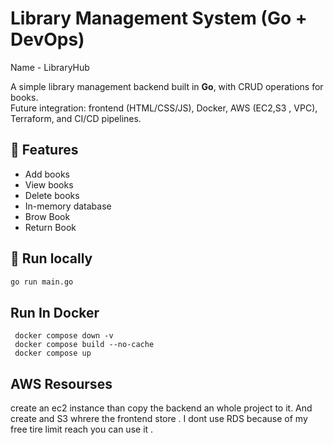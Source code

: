# Library Management System (Go + DevOps)
Name - LibraryHub

A simple library management backend built in **Go**, with CRUD operations for books.  
Future integration: frontend (HTML/CSS/JS), Docker, AWS (EC2,S3 , VPC), Terraform, and CI/CD pipelines.

## 🚀 Features
- Add books
- View books
- Delete books
- In-memory database
- Brow Book
- Return Book

## 🔧 Run locally
```bash
go run main.go
```
## Run In Docker
```
 docker compose down -v
 docker compose build --no-cache
 docker compose up
 ```
 ## AWS Resourses
 create an ec2 instance than copy the backend an whole project to it.
 And create and S3 whrere the frontend store .
 I dont use RDS because of my free tire limit reach you can use it .
